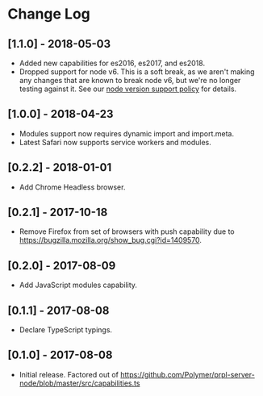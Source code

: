 # Change Log

<!-- ## Unreleased -->
<!-- Add new, unreleased changes here. -->

## [1.1.0] - 2018-05-03
* Added new capabilities for es2016, es2017, and es2018.
* Dropped support for node v6. This is a soft break, as we aren't making any
  changes that are known to break node v6, but we're no longer testing against
  it. See our [node version support
  policy](https://www.polymer-project.org/2.0/docs/tools/node-support) for
  details.

## [1.0.0] - 2018-04-23
- Modules support now requires dynamic import and import.meta.
- Latest Safari now supports service workers and modules.

## [0.2.2] - 2018-01-01
- Add Chrome Headless browser.

## [0.2.1] - 2017-10-18
- Remove Firefox from set of browsers with push capability due to
  https://bugzilla.mozilla.org/show_bug.cgi?id=1409570.

## [0.2.0] - 2017-08-09
- Add JavaScript modules capability.

## [0.1.1] - 2017-08-08
- Declare TypeScript typings.

## [0.1.0] - 2017-08-08
- Initial release. Factored out of
  https://github.com/Polymer/prpl-server-node/blob/master/src/capabilities.ts
